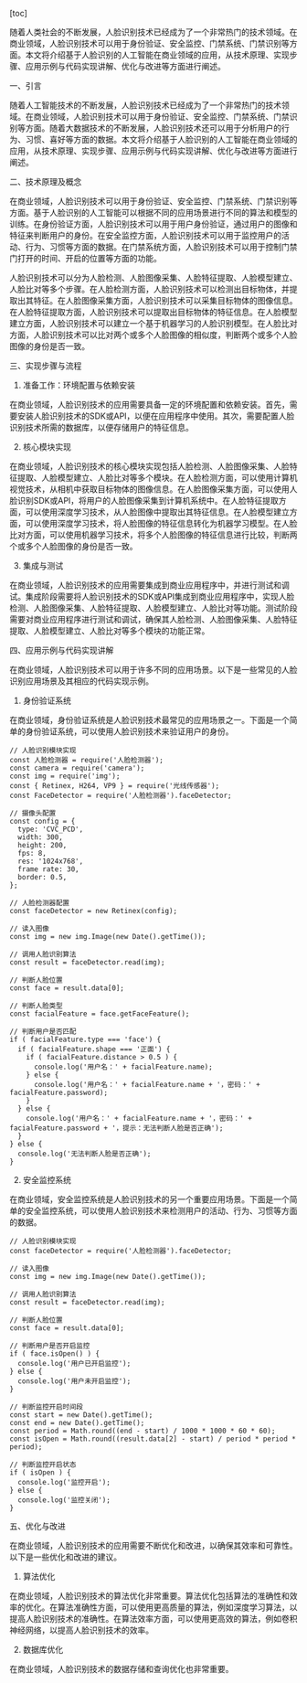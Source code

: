 
[toc]                    
                
                
随着人类社会的不断发展，人脸识别技术已经成为了一个非常热门的技术领域。在商业领域，人脸识别技术可以用于身份验证、安全监控、门禁系统、门禁识别等方面。本文将介绍基于人脸识别的人工智能在商业领域的应用，从技术原理、实现步骤、应用示例与代码实现讲解、优化与改进等方面进行阐述。

一、引言

随着人工智能技术的不断发展，人脸识别技术已经成为了一个非常热门的技术领域。在商业领域，人脸识别技术可以用于身份验证、安全监控、门禁系统、门禁识别等方面。随着大数据技术的不断发展，人脸识别技术还可以用于分析用户的行为、习惯、喜好等方面的数据。本文将介绍基于人脸识别的人工智能在商业领域的应用，从技术原理、实现步骤、应用示例与代码实现讲解、优化与改进等方面进行阐述。

二、技术原理及概念

在商业领域，人脸识别技术可以用于身份验证、安全监控、门禁系统、门禁识别等方面。基于人脸识别的人工智能可以根据不同的应用场景进行不同的算法和模型的训练。在身份验证方面，人脸识别技术可以用于用户身份验证，通过用户的图像和特征来判断用户的身份。在安全监控方面，人脸识别技术可以用于监控用户的活动、行为、习惯等方面的数据。在门禁系统方面，人脸识别技术可以用于控制门禁门打开的时间、开启的位置等方面的功能。

人脸识别技术可以分为人脸检测、人脸图像采集、人脸特征提取、人脸模型建立、人脸比对等多个步骤。在人脸检测方面，人脸识别技术可以检测出目标物体，并提取出其特征。在人脸图像采集方面，人脸识别技术可以采集目标物体的图像信息。在人脸特征提取方面，人脸识别技术可以提取出目标物体的特征信息。在人脸模型建立方面，人脸识别技术可以建立一个基于机器学习的人脸识别模型。在人脸比对方面，人脸识别技术可以比对两个或多个人脸图像的相似度，判断两个或多个人脸图像的身份是否一致。

三、实现步骤与流程

1. 准备工作：环境配置与依赖安装

在商业领域，人脸识别技术的应用需要具备一定的环境配置和依赖安装。首先，需要安装人脸识别技术的SDK或API，以便在应用程序中使用。其次，需要配置人脸识别技术所需的数据库，以便存储用户的特征信息。

2. 核心模块实现

在商业领域，人脸识别技术的核心模块实现包括人脸检测、人脸图像采集、人脸特征提取、人脸模型建立、人脸比对等多个模块。在人脸检测方面，可以使用计算机视觉技术，从相机中获取目标物体的图像信息。在人脸图像采集方面，可以使用人脸识别SDK或API，将用户的人脸图像采集到计算机系统中。在人脸特征提取方面，可以使用深度学习技术，从人脸图像中提取出其特征信息。在人脸模型建立方面，可以使用深度学习技术，将人脸图像的特征信息转化为机器学习模型。在人脸比对方面，可以使用机器学习技术，将多个人脸图像的特征信息进行比较，判断两个或多个人脸图像的身份是否一致。

3. 集成与测试

在商业领域，人脸识别技术的应用需要集成到商业应用程序中，并进行测试和调试。集成阶段需要将人脸识别技术的SDK或API集成到商业应用程序中，实现人脸检测、人脸图像采集、人脸特征提取、人脸模型建立、人脸比对等功能。测试阶段需要对商业应用程序进行测试和调试，确保其人脸检测、人脸图像采集、人脸特征提取、人脸模型建立、人脸比对等多个模块的功能正常。

四、应用示例与代码实现讲解

在商业领域，人脸识别技术可以用于许多不同的应用场景。以下是一些常见的人脸识别应用场景及其相应的代码实现示例。

1. 身份验证系统

在商业领域，身份验证系统是人脸识别技术最常见的应用场景之一。下面是一个简单的身份验证系统，可以使用人脸识别技术来验证用户的身份。

```
// 人脸识别模块实现
const 人脸检测器 = require('人脸检测器');
const camera = require('camera');
const img = require('img');
const { Retinex, H264, VP9 } = require('光线传感器');
const FaceDetector = require('人脸检测器').faceDetector;

// 摄像头配置
const config = {
  type: 'CVC_PCD',
  width: 300,
  height: 200,
  fps: 8,
  res: '1024x768',
  frame rate: 30,
  border: 0.5,
};

// 人脸检测器配置
const faceDetector = new Retinex(config);

// 读入图像
const img = new img.Image(new Date().getTime());

// 调用人脸识别算法
const result = faceDetector.read(img);

// 判断人脸位置
const face = result.data[0];

// 判断人脸类型
const facialFeature = face.getFaceFeature();

// 判断用户是否匹配
if ( facialFeature.type === 'face') {
  if ( facialFeature.shape === '正面') {
    if ( facialFeature.distance > 0.5 ) {
      console.log('用户名：' + facialFeature.name);
    } else {
      console.log('用户名：' + facialFeature.name + '，密码：' + facialFeature.password);
    }
  } else {
    console.log('用户名：' + facialFeature.name + '，密码：' + facialFeature.password + '，提示：无法判断人脸是否正确');
  }
} else {
  console.log('无法判断人脸是否正确');
}
```

2. 安全监控系统

在商业领域，安全监控系统是人脸识别技术的另一个重要应用场景。下面是一个简单的安全监控系统，可以使用人脸识别技术来检测用户的活动、行为、习惯等方面的数据。

```
// 人脸识别模块实现
const faceDetector = require('人脸检测器').faceDetector;

// 读入图像
const img = new img.Image(new Date().getTime());

// 调用人脸识别算法
const result = faceDetector.read(img);

// 判断人脸位置
const face = result.data[0];

// 判断用户是否开启监控
if ( face.isOpen() ) {
  console.log('用户已开启监控');
} else {
  console.log('用户未开启监控');
}

// 判断监控开启时间段
const start = new Date().getTime();
const end = new Date().getTime();
const period = Math.round((end - start) / 1000 * 1000 * 60 * 60);
const isOpen = Math.round((result.data[2] - start) / period * period * period);

// 判断监控开启状态
if ( isOpen ) {
  console.log('监控开启');
} else {
  console.log('监控关闭');
}
```

五、优化与改进

在商业领域，人脸识别技术的应用需要不断优化和改进，以确保其效率和可靠性。以下是一些优化和改进的建议。

1. 算法优化

在商业领域，人脸识别技术的算法优化非常重要。算法优化包括算法的准确性和效率的优化。在算法准确性方面，可以使用更高质量的算法，例如深度学习算法，以提高人脸识别技术的准确性。在算法效率方面，可以使用更高效的算法，例如卷积神经网络，以提高人脸识别技术的效率。

2. 数据库优化

在商业领域，人脸识别技术的数据存储和查询优化也非常重要。

